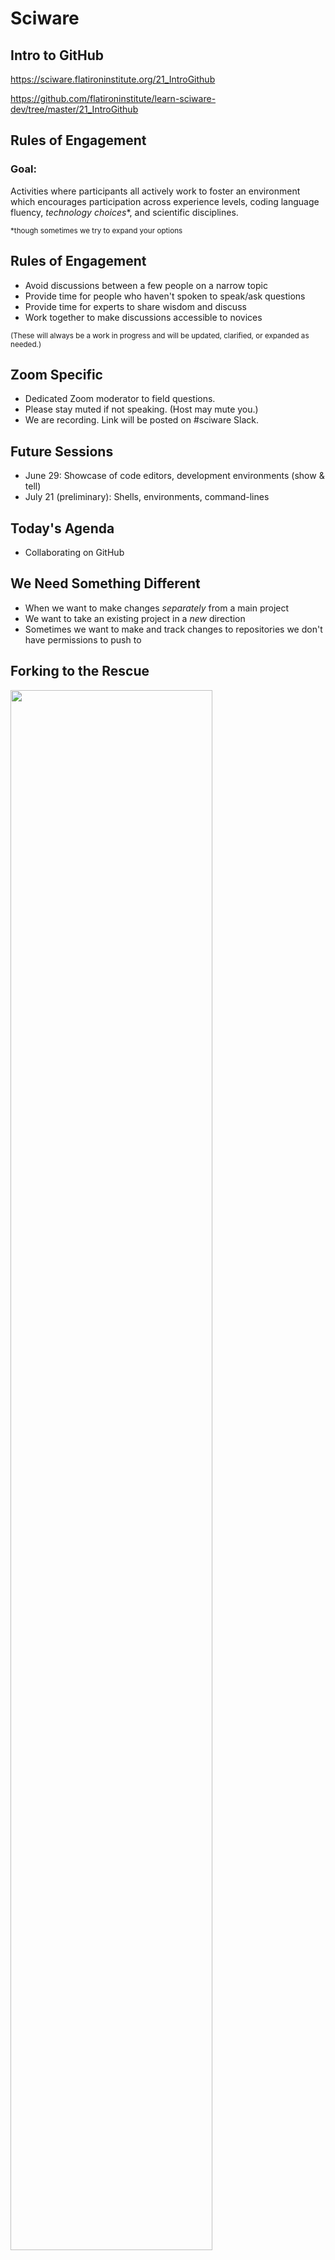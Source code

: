 # Sciware

## Intro to GitHub

https://sciware.flatironinstitute.org/21_IntroGithub

https://github.com/flatironinstitute/learn-sciware-dev/tree/master/21_IntroGithub


## Rules of Engagement

### Goal:

Activities where participants all actively work to foster an environment which encourages participation across experience levels, coding language fluency, *technology choices*\*, and scientific disciplines.

<small>\*though sometimes we try to expand your options</small>


## Rules of Engagement

- Avoid discussions between a few people on a narrow topic
- Provide time for people who haven't spoken to speak/ask questions
- Provide time for experts to share wisdom and discuss
- Work together to make discussions accessible to novices

<small>
(These will always be a work in progress and will be updated, clarified, or expanded as needed.)
</small>


## Zoom Specific

- Dedicated Zoom moderator to field questions.
- Please stay muted if not speaking. (Host may mute you.)
- We are recording. Link will be posted on #sciware Slack.


## Future Sessions

- June 29: Showcase of code editors, development environments (show & tell)
- July 21 (preliminary): Shells, environments, command-lines


## Today's Agenda

- Collaborating on GitHub



## We Need Something Different

- When we want to make changes _separately_ from a main project
- We want to take an existing project in a _new_ direction
- Sometimes we want to make and track changes to repositories we don't have permissions to push to


## Forking to the Rescue

<img width=80% src="./assets/Learn-Git-Graphics/Forking%20a%20Repo.png">


## Forking Workflow

1. Fork and clone the project
2. Add the code and push to your fork
3. Merge code into the main project
4. Keep your fork up to date



## Step 1: Fork and Clone

<img width=80% src="./assets/Learn-Git-Graphics/Clone%20the%20Fork.png">


## Step 1: Fork and Clone

<div>
    First we need to fork the repo
    <img src="./assets/where_is_the_fork_button.png">
</div>
<style>
    pre {
    overflow-x: hidden;
    }
</style>

<div class="fragment">
    Next, we clone <em>our</em> fork of the repo:
    <pre  style="font-size:0.75em;">
        <code data-trim data-noescape class="language-zsh">
        ➜ git clone git@github.com:your_user_name/sciware21-git-intro.git
        </code>
    </pre>
</div>


## Step 1: Add an Upstream

 If you already have a copy of this repo from yesterday's workshop, that's ok, keep it!
<pre  style="font-size:0.75em;">
    <code data-trim data-noescape class="language-zsh" data-line-numbers="1,4,5,6">
    ➜ git remote -v
    origin  git@github.com:flatironinstitute/sciware21-git-intro.git (fetch)
    origin  git@github.com:flatironinstitute/sciware21-git-intro.git (push)
    ➜ git remote rename origin upstream
    ➜ git remote add origin git@github.com:jamesETsmith/sciware21-git-intro.git
    ➜ git remote -v
    origin  git@github.com:jamesETsmith/sciware21-git-intro.git (fetch)
    origin  git@github.com:jamesETsmith/sciware21-git-intro.git (push)
    upstream  git@github.com:flatironinstitute/sciware21-git-intro.git (fetch)
    upstream  git@github.com:flatironinstitute/sciware21-git-intro.git (push)
    </code>
</pre>



## Step 2a: Add Your Code

Add a file in `student_info` called `firstName_lastName.csv` with the following info:

- Your full name
- Your center
- Your research focus
- A fun fact


## Step 2a: Add Your Code

Mine looks like this:

<pre  style="font-size:0.75em;">
    <code data-trim data-noescape class="language-plaintext">
Name,Center,Research Focus, Fun Fact
James Smith, CCQ, Quantum Chemistry, My initials are JETS
    </code>
</pre>


## Step 2b: Push to Your Fork

<img width=80% src="./assets/Learn-Git-Graphics/Push%20to%20the%20Fork.png">


## Step 2b: Push to Your Fork

- Run `git add` on your file
- Commit it
- Push to your fork

Mine looks like this:

<pre  style="font-size:0.75em;">
    <code data-trim data-noescape class="language-zsh">
➜ git status
...
➜ git add student_info/james_smith.csv
➜ git commit -m "Adding info for James Smith"
...
➜ git push origin main
    </code>
</pre>



## Step 3: Open a Pull Request
<img width=80% src="./assets/Learn-Git-Graphics/Open%20a%20Pull%20Request%20for%20the%20Fork.png">


## Step 3: Open a Pull Request

- Using your browser, navigate to your forked repository
- It should look something like this:

<img src="./assets/pull_request_button1.png">

- Click on the `Contribute` button


## Step 3: Open a Pull Request

<img src="./assets/pull_request_button2.png">

- Click on the `Open pull request` button


## Step 3: Open a Pull Request

<img src="./assets/pull_request_form.png">


## Step 3: Open a Pull Request

Things to think about when making pull requests (PR):

<ul>
<li>Many projects have PR templates with information you need to fill out, <b><em>use them</em></b>!</li>
<li class="fragment">Include <b><em>why</em></b> you're making the PR, what steps you took, and how it addresses a current problem.</li>
<li class="fragment">Bug reports should <b><em>always</em></b> include a minimum working example.</li>
<li class="fragment">PRs (and Issues) are a valuable <b><em>public</em></b> record, just like StackOverflow.</li>
</ul>



## Step 4: Pull Other's Changes
<img width=80% src="./assets/Learn-Git-Graphics/Pull%20from%20upstream.png">


## Step 4: Pull Other's Changes

If the original repo from `flatironinstitute` isn't your upstream, set it now and then pull from it.

<pre  style="font-size:0.75em;">
    <code data-trim data-noescape class="language-zsh" data-line-numbers="1,4,5,10">
    ➜ git remote -v
    origin  git@github.com:flatironinstitute/sciware21-git-intro.git (fetch)
    origin  git@github.com:flatironinstitute/sciware21-git-intro.git (push)
    ➜ git remote rename origin upstream
    ➜ git remote add origin git@github.com:jamesETsmith/sciware21-git-intro.git
    ➜ git remote -v
    origin  git@github.com:jamesETsmith/sciware21-git-intro.git (fetch)
    origin  git@github.com:jamesETsmith/sciware21-git-intro.git (push)
    upstream  git@github.com:flatironinstitute/sciware21-git-intro.git (fetch)
    upstream  git@github.com:flatironinstitute/sciware21-git-intro.git (push)
    ➜ git pull upstream main
    </code>
</pre>


# Survey

## http://bit.ly/sciware-github2-2021

## Reviewing a Pull Request

As other students make PRs, go to the pull requests tab on GitHub.

![](./assets/pull_request_rev.png)


<<<<<<< HEAD
## Reviewing a Pull Request

Choose another student's PR and click on it.

![](./assets/pull_request_rev2.png)
=======

## Reviewing a Pull Request

As other students make PRs, go to the pull requests tab on GitHub.

![](./assets/pull_request_rev.png)
>>>>>>> 03e0cfdfb5860b54f3b80137b92244fe08f97673


## Reviewing a Pull Request

<<<<<<< HEAD
Click on the commit to see the diff of their changes and hover over a line until you see the `+` sybmol.

![](./assets/pull_request_rev3.png)



## PR Case Study

Here's an example of a PR _without_ a helpful description:

![](./assets/pr_case_study_bad.png)


## PR Case Study

Here's an example of a [PR](https://github.com/scikit-learn/scikit-learn/pull/20251) _with_ a helpful description:

<img height=70% width=60% src="./assets/pr_case_study_good.png">



=======
Choose another student's PR and click on it.

![](./assets/pull_request_rev2.png)


## Reviewing a Pull Request

Click on the commit to see the diff of their changes and hover over a line until you see the `+` sybmol.

![](./assets/pull_request_rev3.png)



## PR Case Study

Here's an example of a PR _without_ a helpful description:

![](./assets/pr_case_study_bad.png)


## PR Case Study

Here's an example of a [PR](https://github.com/scikit-learn/scikit-learn/pull/20251) _with_ a helpful description:

<img height=70% width=60% src="./assets/pr_case_study_good.png">



>>>>>>> 03e0cfdfb5860b54f3b80137b92244fe08f97673
## Extra Resources

Check out and bookmark these tutorials for more information about git and the forking workflow:

- [Bitbucket: Making a Pull Request](https://www.atlassian.com/git/tutorials/making-a-pull-request)
- [CodeRefinery: Distributed version control and forking workflow](https://coderefinery.github.io/git-collaborative/03-distributed/)



# Survey

## http://bit.ly/sciware-github2-2021
